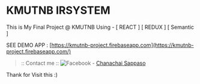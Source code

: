 [2.1]: http://i.imgur.com/fep1WsG.png

# KMUTNB IRSYSTEM
This is My Final Project @ KMUTNB
Using - [ REACT ] [ REDUX ] [ Semantic ]

SEE DEMO APP : [https://kmutnb-project.firebaseapp.com](https://kmutnb-project.firebaseapp.com/)

> :: Contact me ::
![Facebook][2.1] - [Chanachai Sappaso](https://www.facebook.com/profile.php?id=100008254200624)

Thank for Visit this :)